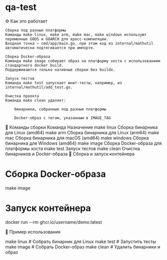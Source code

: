# qa-test
⚙️ Как это работает

    Сборка под разные платформы
    Команды make linux, make arm, make mac, make windows используют переменные GOOS и GOARCH для кросс-компиляции.
    Входная точка — cmd/app/main.go, при этом код из internal/mathutil автоматически подтягивается при импорте.

    Сборка Docker-образа
    Команда make image собирает образ на платформу хоста с использованием стандартного docker build.
    Поддерживаются только нативные сборки без buildx.

    Запуск тестов
    Команда make test запускает юнит-тесты, например, из internal/mathutil/add_test.go.

    Очистка проекта
    Команда make clean удаляет:

        бинарники, собранные под разные платформы

        Docker-образ с тегом, указанным в IMAGE_TAG

🚀 Команды сборки
Команда	Назначение
make linux	Сборка бинарника для Linux (amd64)
make arm	Сборка бинарника для Linux (arm64)
make mac	Сборка бинарника для macOS (amd64)
make windows	Сборка бинарника для Windows (amd64)
make image	Сборка Docker-образа для платформы хоста
make test	Запуск тестов
make clean	Очистка бинарников и Docker-образа
🐳 Сборка и запуск контейнера

# Сборка Docker-образа
make image

# Запуск контейнера
docker run --rm ghcr.io/username/demo:latest

📄 Пример использования

make linux        # Собрать бинарник для Linux
make test         # Запустить тесты
make image        # Собрать Docker-образ
make clean        # Удалить бинарники и образ

